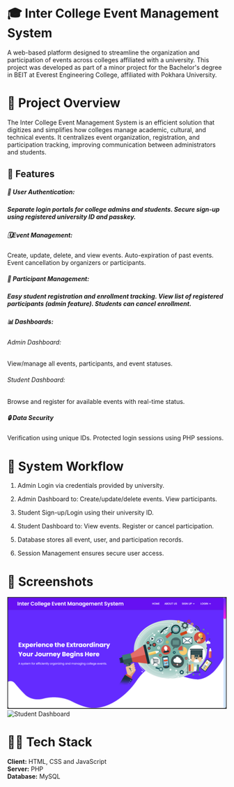 # 🎓 Inter College Event Management System
A web-based platform designed to streamline the organization and participation of events across colleges affiliated with a university. This project was developed as part of a minor project for the Bachelor's degree in  BEIT at Everest Engineering College, affiliated with Pokhara University.


# 📌 Project Overview
The Inter College Event Management System is an efficient solution that digitizes and simplifies how colleges manage academic, cultural, and technical events. It centralizes event organization, registration, and participation tracking, improving communication between administrators and students.

## 🚀 Features
<h5>🔐 User Authentication:<h5>
Separate login portals for college admins and students.
Secure sign-up using registered university ID and passkey.

 <h5>🗓️Event Management:</h5>
Create, update, delete, and view events.
Auto-expiration of past events.
Event cancellation by organizers or participants.

<h5>👥 Participant Management:<h5>
Easy student registration and enrollment tracking.
View list of registered participants (admin feature).
Students can cancel enrollment.

<h5>📊 Dashboards:</h5>
<h6>Admin Dashboard:</h6> View/manage all events, participants, and event statuses.
<h6>Student Dashboard:</h6> Browse and register for available events with real-time status.

<h5>🔒 Data Security</h5>
Verification using unique IDs.
Protected login sessions using PHP sessions.


# 🧠 System Workflow

1. Admin Login via credentials provided by university.

2. Admin Dashboard to:
 Create/update/delete events.
 View participants.

3. Student Sign-up/Login using their university ID.

4. Student Dashboard to:
 View events.
 Register or cancel participation.

5. Database stores all event, user, and participation records.

6. Session Management ensures secure user access.


# 📸 Screenshots

![HomePage](https://github.com/MohanBahadurSaud/Inter-College-Event-Management-System/blob/master/images/HomePage.png)
![Student Dashboard](screenshots/student_dashboard.png)


# 👨‍💻 Tech Stack

**Client:** HTML, CSS and JavaScript <br>
**Server:** PHP <br>
**Database:** MySQL


